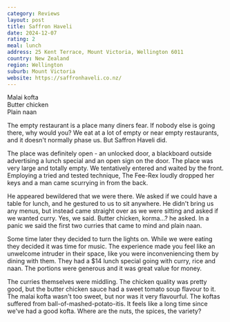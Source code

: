 ```yaml
---
category: Reviews
layout: post
title: Saffron Haveli
date: 2024-12-07
rating: 2
meal: lunch
address: 25 Kent Terrace, Mount Victoria, Wellington 6011
country: New Zealand
region: Wellington
suburb: Mount Victoria
website: https://saffronhaveli.co.nz/
---
```

Malai kofta  
Butter chicken  
Plain naan  

The empty restaurant is a place many diners fear. If nobody else is going there, why would you? We eat at a lot of empty or near empty restaurants, and it doesn't normally phase us. But Saffron Haveli did. 

The place was definitely open - an unlocked door, a blackboard outside advertising a lunch special and an open sign on the door. The place was very large and totally empty. We tentatively entered and waited by the front. Employing a tried and tested technique, The Fee-Rex loudly dropped her keys and a man came scurrying in from the back. 

He appeared bewildered that we were there. We asked if we could have a table for lunch, and he gestured to us to sit anywhere. He didn't bring us any menus, but instead came straight over as we were sitting and asked if we wanted curry. Yes, we said. Butter chicken, korma...? he asked. In a panic we said the first two curries that came to mind and plain naan. 

Some time later they decided to turn the lights on. While we were eating they decided it was time for music. The experience made you feel like an unwelcome intruder in their space, like you were inconveniencing them by dining with them. They had a $14 lunch special going with curry, rice and naan. The portions were generous and it was great value for money. 

The curries themselves were middling. The chicken quality was pretty good, but the butter chicken sauce had a sweet tomato soup flavour to it. The malai kofta wasn't too sweet, but nor was it very flavourful. The koftas suffered from ball-of-mashed-potato-itis. It feels like a long time since we've had a good kofta. Where are the nuts, the spices, the variety? 

